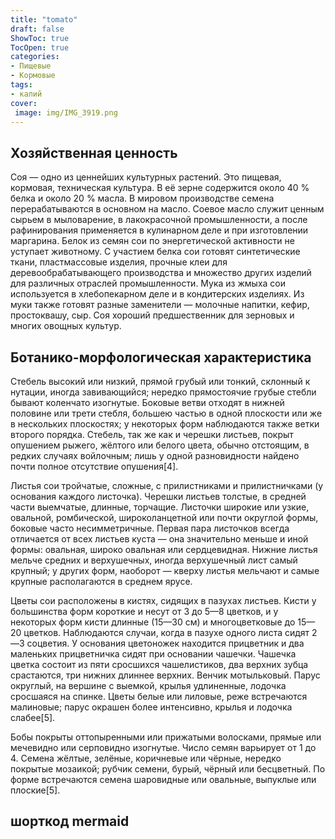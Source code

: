 ```yaml
---
title: "tomato"
draft: false
ShowToc: true
TocOpen: true
categories:
- Пищевые
- Кормовые
tags:
- калий
cover:
 image: img/IMG_3919.png
---
```



## Хозяйственная ценность
Соя — одно из ценнейших культурных растений. Это пищевая, кормовая, техническая культура. В её зерне содержится около 40 % белка и около 20 % масла. В мировом производстве семена перерабатываются в основном на масло. Соевое масло служит ценным сырьем в мыловарение, в лакокрасочной промышленности, а после рафинирования применяется в кулинарном деле и при изготовлении маргарина. Белок из семян сои по энергетической активности не уступает животному. С участием белка сои готовят синтетические ткани, пластмассовые изделия, прочные клеи для деревообрабатывающего производства и множество других изделий для различных отраслей промышленности. Мука из жмыха сои используется в хлебопекарном деле и в кондитерских изделиях. Из муки также готовят разные заменители — молочные напитки, кефир, простоквашу, сыр. Соя хороший предшественник для зерновых и многих овощных культур. 


## Ботанико-морфологическая характеристика


Стебель высокий или низкий, прямой грубый или тонкий, склонный к нутации, иногда завивающийся; нередко прямостоячие грубые стебли бывают коленчато изогнутые. Боковые ветви отходят в нижней половине или трети стебля, большею частью в одной плоскости или же в нескольких плоскостях; у некоторых форм наблюдаются также ветки второго порядка. Стебель, так же как и черешки листьев, покрыт опушением рыжего, жёлтого или белого цвета, обычно отстоящим, в редких случаях войлочным; лишь у одной разновидности найдено почти полное отсутствие опушения[4]. 

Листья сои тройчатые, сложные, с прилистниками и прилистничками (у основания каждого листочка). Черешки листьев толстые, в средней части выемчатые, длинные, торчащие. Листочки широкие или узкие, овальной, ромбической, широколанцетной или почти округлой формы, боковые часто несимметричные. Первая пара листочков всегда отличается от всех листьев куста — она значительно меньше и иной формы: овальная, широко овальная или сердцевидная. Нижние листья мельче средних и верхушечных, иногда верхушечный лист самый крупный; у других форм, наоборот — кверху листья мельчают и самые крупные располагаются в среднем ярусе.


Цветы сои расположены в кистях, сидящих в пазухах листьев. Кисти у большинства форм короткие и несут от 3 до 5—8 цветков, и у некоторых форм кисти длинные (15—30 см) и многоцветковые до 15—20 цветков. Наблюдаются случаи, когда в пазухе одного листа сидят 2—3 соцветия. У основания цветоножек находится прицветник и два маленьких прицветничка сидят при основании чашечки. Чашечка цветка состоит из пяти сросшихся чашелистиков, два верхних зубца срастаются, три нижних длиннее верхних. Венчик мотыльковый. Парус округлый, на вершине с выемкой, крылья удлиненные, лодочка сросшаяся на спинке. Цветы белые или лиловые, реже встречаются малиновые; парус окрашен более интенсивно, крылья и лодочка слабее[5].


Бобы покрыты оттопыренными или прижатыми волосками, прямые или мечевидно или серповидно изогнутые. Число семян варьирует от 1 до 4. Семена жёлтые, зелёные, коричневые или чёрные, нередко покрытые мозаикой; рубчик семени, бурый, чёрный или бесцветный. По форме встречаются семена шаровидные или овальные, выпуклые или плоские[5]. 

## шорткод mermaid 






